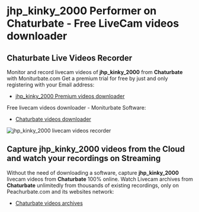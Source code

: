 # jhp_kinky_2000 Performer on Chaturbate - Free LiveCam videos downloader

## Chaturbate Live Videos Recorder

Monitor and record livecam videos of **jhp_kinky_2000** from **Chaturbate** with Moniturbate.com
Get a premium trial for free by just and only registering with your Email address:
* [jhp_kinky_2000 Premium videos downloader](https://moniturbate.com/request-demo-licence-key.html)

Free livecam videos downloader - Moniturbate Software:
* [Chaturbate videos downloader](https://moniturbate.com/moniturbate-download-software.html)

![jhp_kinky_2000 livecam videos recorder](https://peachurnet.com/templates/moniturbate-software.png)


## Capture jhp_kinky_2000 videos from the Cloud and watch your recordings on Streaming

Without the need of downloading a software, capture **jhp_kinky_2000** livecam videos from **Chaturbate** 100% online.
Watch Livecam archives from **Chaturbate** unlimitedly from thousands of existing recordings, only on Peachurbate.com and its websites network:
* [Chaturbate videos archives](https://peachurnet.com/)